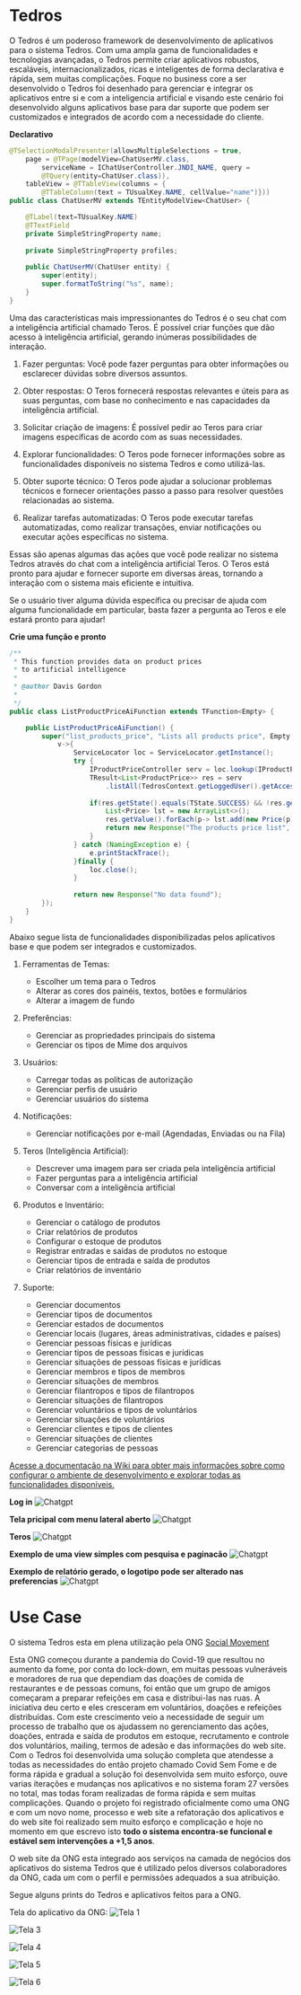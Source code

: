 
# Tedros

O Tedros é um poderoso framework de desenvolvimento de aplicativos para o sistema Tedros. Com uma ampla gama de funcionalidades e tecnologias avançadas, o Tedros permite criar aplicativos robustos, escaláveis, internacionalizados, ricas e inteligentes de forma declarativa e rápida, sem muitas complicações. Foque no business core a ser desenvolvido o Tedros foi desenhado para gerenciar e integrar os aplicativos entre si e com a inteligencia artificial e visando este cenário foi desenvolvido alguns aplicativos base para dar suporte que podem ser customizados e integrados de acordo com a necessidade do cliente.


**Declarativo**
```java
@TSelectionModalPresenter(allowsMultipleSelections = true, 
	page = @TPage(modelView=ChatUserMV.class, 
		serviceName = IChatUserController.JNDI_NAME, query = 
		@TQuery(entity=ChatUser.class)),
	tableView = @TTableView(columns = { 
		@TTableColumn(text = TUsualKey.NAME, cellValue="name")}))
public class ChatUserMV extends TEntityModelView<ChatUser> {

	@TLabel(text=TUsualKey.NAME)
	@TTextField
	private SimpleStringProperty name;
	
	private SimpleStringProperty profiles;
	
	public ChatUserMV(ChatUser entity) {
		super(entity);
		super.formatToString("%s", name);
	}
}
```

Uma das características mais impressionantes do Tedros é o seu chat com a inteligência artificial chamado Teros. É possível criar funções que dão acesso à inteligência artificial, gerando inúmeras possibilidades de interação.

1. Fazer perguntas: Você pode fazer perguntas para obter informações ou esclarecer dúvidas sobre diversos assuntos.

2. Obter respostas: O Teros fornecerá respostas relevantes e úteis para as suas perguntas, com base no conhecimento e nas capacidades da inteligência artificial.

3. Solicitar criação de imagens: É possível pedir ao Teros para criar imagens específicas de acordo com as suas necessidades.

4. Explorar funcionalidades: O Teros pode fornecer informações sobre as funcionalidades disponíveis no sistema Tedros e como utilizá-las.

5. Obter suporte técnico: O Teros pode ajudar a solucionar problemas técnicos e fornecer orientações passo a passo para resolver questões relacionadas ao sistema.

6. Realizar tarefas automatizadas: O Teros pode executar tarefas automatizadas, como realizar transações, enviar notificações ou executar ações específicas no sistema.

Essas são apenas algumas das ações que você pode realizar no sistema Tedros através do chat com a inteligência artificial Teros. O Teros está pronto para ajudar e fornecer suporte em diversas áreas, tornando a interação com o sistema mais eficiente e intuitiva.

Se o usuário tiver alguma dúvida específica ou precisar de ajuda com alguma funcionalidade em particular, basta fazer a pergunta ao Teros e ele estará pronto para ajudar!

**Crie uma função e pronto**
```java
/**
 * This function provides data on product prices 
 * to artificial intelligence
 * 
 * @author Davis Gordon
 *
 */
public class ListProductPriceAiFunction extends TFunction<Empty> {

	public ListProductPriceAiFunction() {
		super("list_products_price", "Lists all products price", Empty.class, 
			v->{
				ServiceLocator loc = ServiceLocator.getInstance();
				try {
					IProductPriceController serv = loc.lookup(IProductPriceController.JNDI_NAME);
					TResult<List<ProductPrice>> res = serv
						.listAll(TedrosContext.getLoggedUser().getAccessToken(), ProductPrice.class);
					
					if(res.getState().equals(TState.SUCCESS) && !res.getValue().isEmpty()) {
						List<Price> lst = new ArrayList<>();
						res.getValue().forEach(p-> lst.add(new Price(p)));
						return new Response("The products price list", lst);
					}
				} catch (NamingException e) {
					e.printStackTrace();
				}finally {
					loc.close();
				}
				
				return new Response("No data found");
		});
	}
}
```

Abaixo segue lista de funcionalidades disponibilizadas pelos aplicativos base e que podem ser integrados e customizados.

1. Ferramentas de Temas:
   - Escolher um tema para o Tedros
   - Alterar as cores dos painéis, textos, botões e formulários
   - Alterar a imagem de fundo

2. Preferências:
   - Gerenciar as propriedades principais do sistema
   - Gerenciar os tipos de Mime dos arquivos

3. Usuários:
   - Carregar todas as políticas de autorização
   - Gerenciar perfis de usuário
   - Gerenciar usuários do sistema

4. Notificações:
   - Gerenciar notificações por e-mail (Agendadas, Enviadas ou na Fila)

5. Teros (Inteligência Artificial):
   - Descrever uma imagem para ser criada pela inteligência artificial
   - Fazer perguntas para a inteligência artificial
   - Conversar com a inteligência artificial

6. Produtos e Inventário:
   - Gerenciar o catálogo de produtos
   - Criar relatórios de produtos
   - Configurar o estoque de produtos
   - Registrar entradas e saídas de produtos no estoque
   - Gerenciar tipos de entrada e saída de produtos
   - Criar relatórios de inventário

7. Suporte:
   - Gerenciar documentos
   - Gerenciar tipos de documentos
   - Gerenciar estados de documentos
   - Gerenciar locais (lugares, áreas administrativas, cidades e países)
   - Gerenciar pessoas físicas e jurídicas
   - Gerenciar tipos de pessoas físicas e jurídicas
   - Gerenciar situações de pessoas físicas e jurídicas
   - Gerenciar membros e tipos de membros
   - Gerenciar situações de membros
   - Gerenciar filantropos e tipos de filantropos
   - Gerenciar situações de filantropos
   - Gerenciar voluntários e tipos de voluntários
   - Gerenciar situações de voluntários
   - Gerenciar clientes e tipos de clientes
   - Gerenciar situações de clientes
   - Gerenciar categorias de pessoas

[Acesse a documentação na Wiki para obter mais informações sobre como configurar o ambiente de desenvolvimento e explorar todas as funcionalidades disponíveis.](https://github.com/Tedros-Box/tedros-apps/wiki) 

**Log in**
![Chatgpt](https://github.com/Tedros-Box/tedros-apps/blob/master/printscreen/tedrosbox.png)

**Tela pricipal com menu lateral aberto**
![Chatgpt](https://github.com/Tedros-Box/tedros-apps/blob/master/printscreen/menu.png)

**Teros**
![Chatgpt](https://github.com/Tedros-Box/tedros-apps/blob/master/printscreen/teros3.png)

**Exemplo de uma view simples com pesquisa e paginacão**
![Chatgpt](https://github.com/Tedros-Box/tedros-apps/blob/master/printscreen/producprice.png)

**Exemplo de relatório gerado, o logotipo pode ser alterado nas preferencias**
![Chatgpt](https://github.com/Tedros-Box/tedros-apps/blob/master/printscreen/pf_rel2.png)


# Use Case

O sistema Tedros esta em plena utilização pela ONG [Social Movement](http://www.somossocial.org.br)

Esta ONG começou durante a pandemia do Covid-19 que resultou no aumento da fome,  por conta do  lock-down, em muitas pessoas vulneráveis e moradores de rua que dependiam das doações de comida de restaurantes e de pessoas comuns, foi então que um grupo de amigos começaram a preparar refeições em casa e distribui-las nas ruas. A iniciativa deu certo e eles cresceram em voluntários, doações e refeições distribuídas. Com este crescimento veio a necessidade de seguir um processo de trabalho que os ajudassem no gerenciamento das ações, doações, entrada e saída de produtos em estoque, recrutamento e controle dos voluntários, mailing, termos de adesão e das informações do web site. Com o Tedros foi desenvolvida uma solução completa que atendesse a todas as necessidades do então projeto chamado Covid Sem Fome e de forma rápida e gradual a solução foi desenvolvida sem muito esforço, ouve varias iterações e mudanças nos aplicativos e no sistema foram 27 versões no total, mas todas foram realizadas de forma rápida e sem muitas complicações. Quando o projeto foi registrado oficialmente como uma ONG e com um novo nome, processo e web site a refatoração dos aplicativos e do web site foi realizado sem muito esforço e complicação e hoje no momento em que escrevo isto **todo o sistema  encontra-se funcional e estável sem intervenções a +1,5 anos**.

O web site da ONG esta integrado aos serviços na camada  de negócios dos aplicativos do  sistema Tedros que é utilizado pelos diversos colaboradores da ONG, cada um com o perfil e permissões adequados a sua atribuição. 

Segue alguns prints do Tedros e aplicativos feitos para a ONG.

Tela do aplicativo da ONG:
![Tela 1](https://github.com/Tedros-Box/tedros-apps/blob/master/printscreen/somos1.png)

![Tela 3](https://github.com/Tedros-Box/tedros-apps/blob/master/printscreen/somos3.png)

![Tela 4](https://github.com/Tedros-Box/tedros-apps/blob/master/printscreen/somos4.png)

![Tela 5](https://github.com/Tedros-Box/tedros-apps/blob/master/printscreen/somos5.png)

![Tela 6](https://github.com/Tedros-Box/tedros-apps/blob/master/printscreen/somos6.png)

